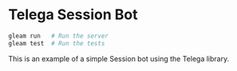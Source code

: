 # Telega Session Bot

```sh
gleam run   # Run the server
gleam test  # Run the tests
```

This is an example of a simple Session bot using the Telega library.
